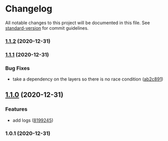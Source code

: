 # Changelog

All notable changes to this project will be documented in this file. See [standard-version](https://github.com/conventional-changelog/standard-version) for commit guidelines.

### [1.1.2](https://github.com/eladb/awscdk-81-patch/compare/v1.1.1...v1.1.2) (2020-12-31)

### [1.1.1](https://github.com/eladb/awscdk-81-patch/compare/v1.1.0...v1.1.1) (2020-12-31)


### Bug Fixes

* take a dependency on the layers so there is no race condition ([ab2c891](https://github.com/eladb/awscdk-81-patch/commit/ab2c891191a885346de7712d8c72f9c336cb5b92))

## [1.1.0](https://github.com/eladb/awscdk-81-patch/compare/v1.0.1...v1.1.0) (2020-12-31)


### Features

* add logs ([8199245](https://github.com/eladb/awscdk-81-patch/commit/8199245dbbd3a3af5d646111d21dee1ae2195267))

### 1.0.1 (2020-12-31)
